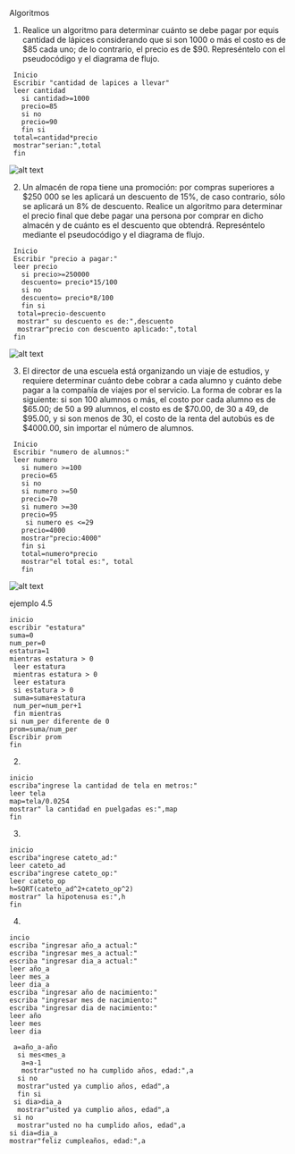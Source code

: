 Algoritmos

1. Realice un algoritmo para determinar cuánto se debe pagar por equis cantidad de lápices considerando que si son 1000 o más el costo es de $85 cada uno; de lo contrario, el precio es de $90. Represéntelo con el pseudocódigo y el diagrama de flujo.

```
 Inicio 
 Escribir "cantidad de lapices a llevar"
 leer cantidad
   si cantidad>=1000
   precio=85
   si no
   precio=90 
   fin si
 total=cantidad*precio
 mostrar"serian:",total
 fin 
```  
![alt text](image.png)

2. Un almacén de ropa tiene una promoción: por compras superiores a $250 000 se les aplicará un descuento de 15%, de caso contrario, sólo se aplicará un 8% de descuento. Realice un algoritmo para determinar el precio final que debe pagar una persona por comprar en dicho almacén y de cuánto es el descuento que obtendrá. Represéntelo mediante el pseudocódigo y el diagrama de flujo.  

```
 Inicio 
 Escribir "precio a pagar:"
 leer precio
   si precio>=250000
   descuento= precio*15/100
   si no
   descuento= precio*8/100
   fin si
  total=precio-descuento
  mostrar" su descuento es de:",descuento
  mostrar"precio con descuento aplicado:",total
 fin 
```    
![alt text](image-1.png)  

3. El director de una escuela está organizando un viaje de estudios, y requiere determinar cuánto debe cobrar a cada alumno y cuánto debe pagar a la compañía de viajes por el servicio. La forma de cobrar es la siguiente: si son 100 alumnos o más, el costo por cada alumno es de $65.00; de 50 a 99 alumnos, el costo es de $70.00, de 30 a 49, de $95.00, y si son menos de 30, el costo de la renta del autobús es de $4000.00, sin importar el número de alumnos.  

```
 Inicio 
 Escribir "numero de alumnos:"
 leer numero
   si numero >=100
   precio=65
   si no
   si numero >=50
   precio=70
   si numero >=30
   precio=95
    si numero es <=29
   precio=4000
   mostrar"precio:4000" 
   fin si
   total=numero*precio
   mostrar"el total es:", total
   fin
```        
![alt text](i2.png)  
  

ejemplo 4.5
```
inicio 
escribir "estatura"
suma=0
num_per=0
estatura=1
mientras estatura > 0
 leer estatura
 mientras estatura > 0
 leer estatura
 si estatura > 0
 suma=suma+estatura
 num_per=num_per+1
 fin mientras
si num_per diferente de 0
prom=suma/num_per
Escribir prom
fin 
```    

  

2.    
```
inicio
escriba"ingrese la cantidad de tela en metros:"
leer tela
map=tela/0.0254
mostrar" la cantidad en puelgadas es:",map
fin
```  

3.  
```
inicio
escriba"ingrese cateto_ad:"
leer cateto_ad
escriba"ingrese cateto_op:"
leer cateto_op
h=SQRT(cateto_ad^2+cateto_op^2)
mostrar" la hipotenusa es:",h
fin
```  

4.  
```
incio
escriba "ingresar año_a actual:"
escriba "ingresar mes_a actual:"
escriba "ingresar dia_a actual:"
leer año_a
leer mes_a
leer dia_a
escriba "ingresar año de nacimiento:"
escriba "ingresar mes de nacimiento:"
escriba "ingresar dia de nacimiento:"
leer año
leer mes
leer dia

 a=año_a-año
  si mes<mes_a
   a=a-1
   mostrar"usted no ha cumplido años, edad:",a
  si no
  mostrar"usted ya cumplio años, edad",a
  fin si
 si dia>dia_a
  mostrar"usted ya cumplio años, edad",a
 si no
  mostrar"usted no ha cumplido años, edad",a
si dia=dia_a
mostrar"feliz cumpleaños, edad:",a

```
   
  

   
